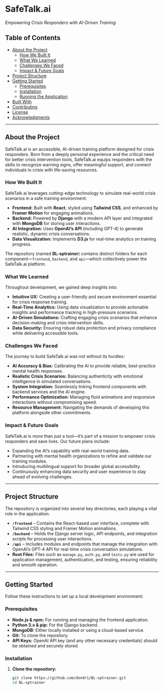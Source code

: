 # SafeTalk.ai  
*Empowering Crisis Responders with AI-Driven Training*

## Table of Contents
- [About the Project](#about-the-project)
  - [How We Built It](#how-we-built-it)
  - [What We Learned](#what-we-learned)
  - [Challenges We Faced](#challenges-we-faced)
  - [Impact & Future Goals](#impact--future-goals)
- [Project Structure](#project-structure)
- [Getting Started](#getting-started)
  - [Prerequisites](#prerequisites)
  - [Installation](#installation)
  - [Running the Application](#running-the-application)
- [Built With](#built-with)
- [Contributing](#contributing)
- [License](#license)
- [Acknowledgments](#acknowledgments)

---

## About the Project

SafeTalk.ai is an accessible, AI-driven training platform designed for crisis responders. Born from a deeply personal experience and the critical need for better crisis intervention tools, SafeTalk.ai equips responders with the skills to recognize warning signs, offer meaningful support, and connect individuals in crisis with life-saving resources.

### How We Built It
SafeTalk.ai leverages cutting-edge technology to simulate real-world crisis scenarios in a safe training environment:

- **Frontend:** Built with **React**, styled using **Tailwind CSS**, and enhanced by **Framer Motion** for engaging animations.
- **Backend:** Powered by **Django** with a modern API layer and integrated with **MongoDB** for storing user interactions.
- **AI Integration:** Uses **OpenAI’s API** (including GPT-4) to generate realistic, dynamic crisis conversations.
- **Data Visualization:** Implements **D3.js** for real-time analytics on training progress.

The repository (named **BL-sptrainer**) contains distinct folders for each component—`frontend`, `backend`, and `api`—which collectively power the SafeTalk.ai platform.

### What We Learned
Throughout development, we gained deep insights into:

- **Intuitive UX:** Creating a user-friendly and secure environment essential for crisis response training.
- **Real-Time Analytics:** Using data visualization to provide actionable insights and performance tracking in high-pressure scenarios.
- **AI-Driven Simulations:** Crafting engaging crisis scenarios that enhance decision-making and crisis intervention skills.
- **Data Security:** Ensuring robust data protection and privacy compliance while delivering accessible tools.

### Challenges We Faced
The journey to build SafeTalk.ai was not without its hurdles:

- **AI Accuracy & Bias:** Calibrating the AI to provide reliable, best-practice mental health responses.
- **Realistic Crisis Scenarios:** Balancing authenticity with emotional intelligence in simulated conversations.
- **System Integration:** Seamlessly linking frontend components with backend services and the AI engine.
- **Performance Optimization:** Managing fluid animations and responsive interactions without compromising speed.
- **Resource Management:** Navigating the demands of developing this platform alongside other commitments.

### Impact & Future Goals
SafeTalk.ai is more than just a tool—it’s part of a mission to empower crisis responders and save lives. Our future plans include:

- Expanding the AI’s capability with real-world training data.
- Partnering with mental health organizations to refine and validate our training modules.
- Introducing multilingual support for broader global accessibility.
- Continuously enhancing data security and user experience to stay ahead of evolving challenges.

---

## Project Structure

The repository is organized into several key directories, each playing a vital role in the application:

- **`/frontend`** – Contains the React-based user interface, complete with Tailwind CSS styling and Framer Motion animations.
- **`/backend`** – Holds the Django server logic, API endpoints, and integration scripts for processing user interactions.
- **`/api`** – Includes modules and endpoints that manage the integration with OpenAI’s GPT-4 API for real-time crisis conversation simulations.
- **Root Files:** Files such as `manage.py`, `auth.py`, and `tests.py` are used for application management, authentication, and testing, ensuring reliability and smooth operation.

---

## Getting Started

Follow these instructions to set up a local development environment:

### Prerequisites
- **Node.js & npm:** For running and managing the frontend application.
- **Python 3.x & pip:** For the Django backend.
- **MongoDB:** Either locally installed or using a cloud-based service.
- **Git:** To clone the repository.
- **API Keys:** OpenAI API key (and any other necessary credentials) should be obtained and securely stored.

### Installation

1. **Clone the repository:**

   ```bash
   git clone https://github.com/dondr1/BL-sptrainer.git
   cd BL-sptrainer
